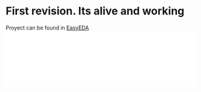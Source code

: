 <h1>First revision. Its alive and working</h1>
<p> Proyect can be found in <a href='https://easyeda.com/diegozalez/3a-led'> EasyEDA </a>
<embed src="Schematic V1.0.pdf" width="100%" />
